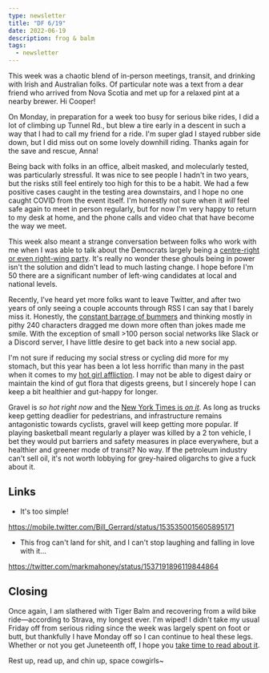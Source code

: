 ```yaml
---
type: newsletter
title: "DF 6/19"
date: 2022-06-19
description: frog & balm
tags:
  - newsletter
---
```


This week was a chaotic blend of in-person meetings, transit, and drinking with Irish and Australian folks. Of particular note was a text from a dear friend who arrived from Nova Scotia and met up for a relaxed pint at a nearby brewer. Hi Cooper!

On Monday, in preparation for a week too busy for serious bike rides, I did a lot of climbing up Tunnel Rd., but blew a tire early in a descent in such a way that I had to call my friend for a ride. I'm super glad I stayed rubber side down, but I did miss out on some lovely downhill riding. Thanks again for the save and rescue, Anna!

Being back with folks in an office, albeit masked, and molecularly tested, was particularly stressful. It was nice to see people I hadn't in two years, but the risks still feel entirely too high for this to be a habit. We had a few positive cases caught in the testing area downstairs, and I hope no one caught COVID from the event itself. I'm honestly not sure when it _will_ feel safe again to meet in person regularly, but for now I'm very happy to return to my desk at home, and the phone calls and video chat that have become the way we meet.

This week also meant a strange conversation between folks who work with me when I was able to talk about the Democrats largely being a [centre-right or even right-wing party](https://sfbayview.com/2019/04/its-true-as-san-francisco-mayor-dianne-feinstein-did-repeatedly-fly-a-confederate-flag-in-front-of-city-hall/). It's really no wonder these ghouls being in power isn't the solution and didn't lead to much lasting change. I hope before I'm 50 there are a significant number of left-wing candidates at local and national levels.

Recently, I've heard yet more folks want to leave Twitter, and after two years of only seeing a couple accounts through RSS I can say that I barely miss it. Honestly, the [constant barrage of bummers](https://www.theawl.com/2018/01/stop-twitting-yourself/) and thinking mostly in pithy 240 characters dragged me down more often than jokes made me smile. With the exception of small >100 person social networks like Slack or a Discord server, I have little desire to get back into a new social app.

I'm not sure if reducing my social stress or cycling did more for my stomach, but this year has been a lot less horrific than many in the past when it comes to my [hot girl affliction](https://www.thedriftmag.com/sick-to-our-stomachs/). I may not be able to digest dairy or maintain the kind of gut flora that digests greens, but I sincerely hope I can keep a bit healthier and gut-happy for longer.

Gravel is _so hot right now_ and the [New York Times is _on it_](https://www.nytimes.com/2022/06/07/sports/cycling/gravel-biking-unbound.html). As long as trucks keep getting deadlier for pedestrians, and infrastructure remains antagonistic towards cyclists, gravel will keep getting more popular. If playing basketball meant regularly a player was killed by a 2 ton vehicle, I bet they would put barriers and safety measures in place everywhere, but a healthier and greener mode of transit? No way. If the petroleum industry can't sell oil, it's not worth lobbying for grey-haired oligarchs to give a fuck about it.

## Links

- It's too simple!

https://mobile.twitter.com/Bill_Gerrard/status/1535350015605895171

- This frog can't land for shit, and I can't stop laughing and falling in love with it...

https://twitter.com/markmahoney/status/1537191896119844864

## Closing

Once again, I am slathered with Tiger Balm and recovering from a wild bike ride—according to Strava, my longest ever. I'm wiped! I didn't take my usual Friday off from serious riding since the week was largely spent on foot or butt, but thankfully I have Monday off so I can continue to heal these legs. Whether or not you get Juneteenth off, I hope you [take time to read about it](https://en.wikipedia.org/wiki/Juneteenth). 

Rest up, read up, and chin up, space cowgirls~